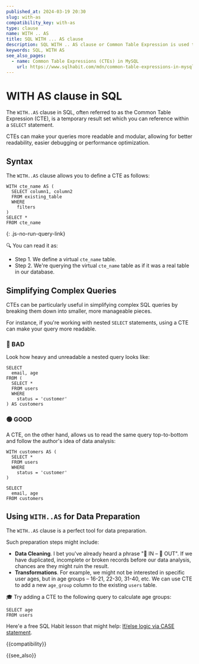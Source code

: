 ```yaml
---
published_at: 2024-03-19 20:30
slug: with-as
compatibility_key: with-as
type: clause
name: WITH .. AS
title: SQL WITH ... AS clause
description: SQL WITH .. AS clause or Common Table Expression is used to define temporary queries (subqueries).
keywords: SQL, WITH AS
see_also_pages:
  - name: Common Table Expressions (CTEs) in MySQL
    url: https://www.sqlhabit.com/mdn/common-table-expressions-in-mysql
---
```


# WITH AS clause in SQL

The `WITH..AS` clause in SQL, often referred to as the Common Table Expression (CTE), is a temporary result set which you can reference within a `SELECT` statement.

CTEs can make your queries more readable and modular, allowing for better readability, easier debugging or performance optimization.

## Syntax

The `WITH..AS` clause allows you to define a CTE as follows:

~~~pgsql
WITH cte_name AS (
  SELECT column1, column2
  FROM existing_table
  WHERE
    filters
)
SELECT *
FROM cte_name
~~~
{: .js-no-run-query-link}

:mag: You can read it as:

* Step 1. We define a virtual `cte_name` table.
* Step 2. We're querying the virtual `cte_name` table as if it was a real table in our database.

## Simplifying Complex Queries

CTEs can be particularly useful in simplifying complex SQL queries by breaking them down into smaller, more manageable pieces.

For instance, if you're working with nested `SELECT` statements, using a CTE can make your query more readable.

### :red_circle: BAD

Look how heavy and unreadable a nested query looks like:

~~~pgsql
SELECT
  email, age
FROM (
  SELECT *
  FROM users
  WHERE
    status = 'customer'
) AS customers
~~~

### :green_circle: GOOD

A CTE, on the other hand, allows us to read the same query top-to-bottom and follow the author's idea of data analysis:

~~~pgsql
WITH customers AS (
  SELECT *
  FROM users
  WHERE
    status = 'customer'
)

SELECT
  email, age
FROM customers
~~~

## Using `WITH..AS` for Data Preparation

The `WITH..AS` clause is a perfect tool for data preparation.

Such preparation steps might include:

* **Data Cleaning**. I bet you've already heard a phrase ":hankey: IN – :hankey: OUT". If we have duplicated, incomplete or broken records before our data analysis, chances are they might ruin the result.
* **Transformations**. For example, we might not be interested in specific user ages, but in age groups – 16-21, 22-30, 31-40, etc. We can use CTE to add a new `age_group` column to the existing `users` table.

:mortar_board: Try adding a CTE to the following query to calculate age groups:

~~~pgsql
SELECT age
FROM users
~~~

Here'e a free SQL Habit lesson that might help: [If/else logic via CASE statement](/content/lessons/if-else-logic-via-case-statement).

{{compatibility}}

{{see_also}}
